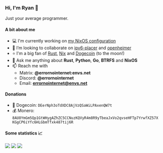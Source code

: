 ### Hi, I'm Ryan 👋
Just your average programmer.

#### A bit about me
- 💻 I'm currently working on [my NixOS configuration](https://github.com/ErrorNoInternet/configuration.nix)
- 👯 I’m looking to collaborate on [ipv6-placer](https://github.com/ErrorNoInternet/ipv6-placer) and [openheimer](https://github.com/ErrorNoInternet/openheimer)
- ⭐ I'm a big fan of [Rust](https://rust-lang.org), [Nix](https://nixos.org) and [Dogecoin](https://dogecoin.com) (to the moon!)
- 💬 Ask me anything about **Rust**, **Python**, **Go**, **BTRFS** and **NixOS**
- 📫 Reach me with
  - Matrix: **@errornointernet:envs.net**
  - Discord: **@errornointernet**
  - Email: **errornointernet@envs.net**

#### Donations
- 🐶 Dogecoin: `DEerNph3oTdXDC8AjVzQSaWiLPAxenQW7t`
- 💰 Monero: `8AU8YmGm5Qp1GtWHygAZhZC5CCNuzKQVyR4m8R9yTbeaJxVo2qvseHFTp7YrwfXZ57XKGgCP6iYfc6HLGbmTfxk487tij6R`

#### Some statistics 📈
<img src="https://github-readme-stats.vercel.app/api?username=ErrorNoInternet&custom_title=ErrorNoInternet's%20GitHub%20Statistics&show_icons=true&theme=nord&include_all_commits=true&hide_border=true&card_width=600">
<img src="https://github-readme-stats.vercel.app/api/top-langs/?username=ErrorNoInternet&langs_count=10&hide=Procfile&theme=nord&layout=compact&hide_border=true&card_width=600">
<img src="http://github-readme-streak-stats.herokuapp.com?user=ErrorNoInternet&theme=nord&hide_border=true&card_width=600">
